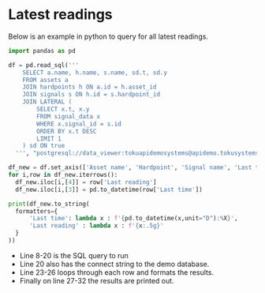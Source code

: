 # Latest readings

Below is an example in python to query for all latest readings.

```python
import pandas as pd

df = pd.read_sql('''
    SELECT a.name, h.name, s.name, sd.t, sd.y
    FROM assets a
    JOIN hardpoints h ON a.id = h.asset_id
    JOIN signals s ON h.id = s.hardpoint_id
    JOIN LATERAL (
        SELECT x.t, x.y
        FROM signal_data x
        WHERE x.signal_id = s.id
        ORDER BY x.t DESC
        LIMIT 1
    ) sd ON true
  ''', "postgresql://data_viewer:tokuapidemosystems@apidemo.tokusystems.com/tsdb")

df_new = df.set_axis(['Asset name', 'Hardpoint', 'Signal name', 'Last time', 'Last reading'], axis=1, inplace=False)
for i,row in df_new.iterrows():
  df_new.iloc[i,[4]] = row['Last reading']
  df_new.iloc[i,[3]] = pd.to_datetime(row['Last time'])

print(df_new.to_string(
  formatters={
      'Last time': lambda x : f'{pd.to_datetime(x,unit="D"):%X}',
      'Last reading' : lambda x : f'{x:.5g}'
  }
))
```

- Line 8-20 is the SQL query to run
- Line 20 also has the connect string to the demo database.
- Line 23-26 loops through each row and formats the results.
- Finally on line 27-32 the results are printed out.

